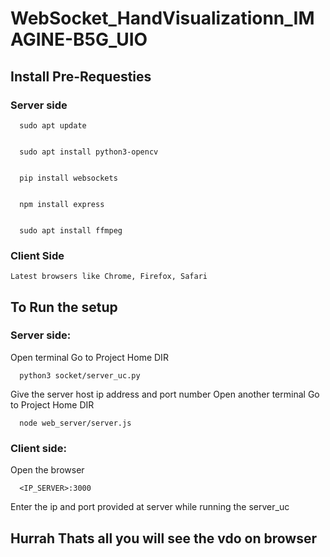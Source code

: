 # WebSocket_HandVisualizationn_IMAGINE-B5G_UIO

## Install Pre-Requesties
### Server side
      sudo apt update

      
      sudo apt install python3-opencv


      pip install websockets

      
      npm install express

      
      sudo apt install ffmpeg
      
### Client Side
    Latest browsers like Chrome, Firefox, Safari

## To Run the setup
### Server side:
Open terminal
Go to Project Home DIR

      python3 socket/server_uc.py
      
Give the server host ip address and port number
Open another terminal
Go to Project Home DIR

      node web_server/server.js
    
### Client side:
Open the browser

      <IP_SERVER>:3000
      
Enter the ip and port provided at server while running the server_uc
## Hurrah Thats all you will see the vdo on browser
